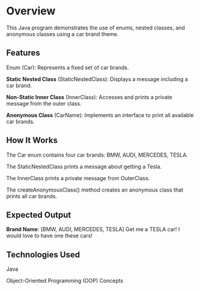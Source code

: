 # Overview
This Java program demonstrates the use of enums, nested classes, and anonymous classes using a car brand theme.

## Features
Enum (Car): Represents a fixed set of car brands.

**Static Nested Class** (StaticNestedClass): Displays a message including a car brand.

**Non-Static Inner Class** (InnerClass): Accesses and prints a private message from the outer class.

**Anonymous Class** (CarName): Implements an interface to print all available car brands.

## How It Works
The Car enum contains four car brands: BMW, AUDI, MERCEDES, TESLA.

The StaticNestedClass prints a message about getting a Tesla.

The InnerClass prints a private message from OuterClass.

The createAnonymousClass() method creates an anonymous class that prints all car brands.

## Expected Output

**Brand Name**: [BMW, AUDI, MERCEDES, TESLA]
Get me a TESLA car!
I would love to have one these cars!

## Technologies Used

Java

Object-Oriented Programming (OOP) Concepts

